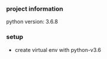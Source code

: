 ### project information

python version: 3.6.8

### setup

- create virtual env with python-v3.6
    ```

    ```
